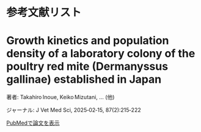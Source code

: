 # 参考文献リスト

<!DOCTYPE html>
<html lang="ja">
<head>
  <meta charset="UTF-8">
  <title>Growth kinetics and population density of a laboratory colony of the poultry red mite (Dermanyssus gallinae) established in Japan</title>

  <meta name="citation_title" content="Growth kinetics and population density of a laboratory colony of the poultry red mite (Dermanyssus gallinae) established in Japan">
  <meta name="citation_author" content="Takahiro Inoue; Keiko Mizutani; Hanako Kunisada; Danielle Ladzekpo; Kofi Dadzie Kwofie; Yuki Koike; Sana Sasaki; Kei Jimbo; Hayato Kawada; Fusako Mikami; Anisuzzaman; Md Abdul Alim; Makoto Matsubayashi; Tomoo Yoshida; Takashi Furukawa; Takahisa Ueno; Kenji Oda; Naotoshi Tsuji; Takeshi Hatta">
  <meta name="citation_journal_title" content="J Vet Med Sci">
  <meta name="citation_publication_date" content="2025-02-15">
  <meta name="citation_volume" content="87">
  <meta name="citation_issue" content="2">
  <meta name="citation_firstpage" content="215">
  <meta name="citation_lastpage" content="222">
  <meta name="citation_doi" content="10.1292/jvms.24-0343">
  <meta name="citation_pmid" content="39756933">
  <meta name="citation_pmcid" content="PMC11830435">

</head>
<body>
  <h1>Growth kinetics and population density of a laboratory colony of the poultry red mite (Dermanyssus gallinae) established in Japan</h1>
  <p>著者: Takahiro Inoue, Keiko Mizutani, … (他)</p>
  <p>ジャーナル: J Vet Med Sci, 2025‑02‑15, 87(2):215‑222</p>
  <p><a href="https://pubmed.ncbi.nlm.nih.gov/39756933/" target="_blank">PubMedで論文を表示</a></p>
</body>
</html>
